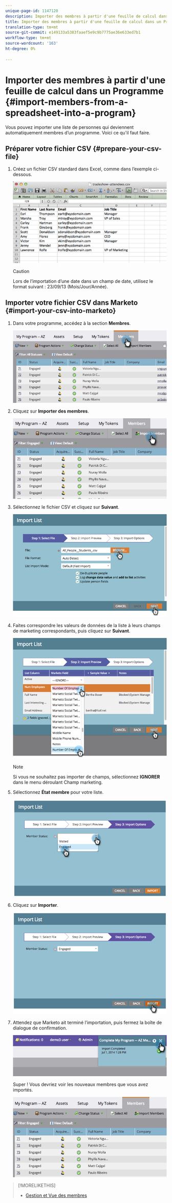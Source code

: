 ```yaml
---
unique-page-id: 1147120
description: Importer des membres à partir d'une feuille de calcul dans un Programme - Documents marketing - Documentation du produit
title: Importer des membres à partir d'une feuille de calcul dans un Programme
translation-type: tm+mt
source-git-commit: e149133a5383faaef5e9c9b7775ae36e633ed7b1
workflow-type: tm+mt
source-wordcount: '163'
ht-degree: 0%

---
```



# Importer des membres à partir d&#39;une feuille de calcul dans un Programme {#import-members-from-a-spreadsheet-into-a-program}

Vous pouvez importer une liste de personnes qui deviennent automatiquement membres d’un programme. Voici ce qu&#39;il faut faire.

## Préparer votre fichier CSV {#prepare-your-csv-file}

1. Créez un fichier CSV standard dans Excel, comme dans l’exemple ci-dessous.

   ![](assets/image2014-9-18-14-3a33-3a4.png)

   >[!CAUTION]
   >
   >Lors de l’importation d’une date dans un champ de date, utilisez le format suivant : 23/09/13 (Mois/Jour/Année).

## Importer votre fichier CSV dans Marketo {#import-your-csv-into-marketo}

1. Dans votre programme, accédez à la section **Membres**.

   ![](assets/image2014-9-18-15-3a3-3a57.png)

1. Cliquez sur **Importer des membres**.

   ![](assets/image2014-9-18-15-3a38-3a14.png)

1. Sélectionnez le fichier CSV et cliquez sur **Suivant**.

   ![](assets/importlist1.png)

1. Faites correspondre les valeurs de données de la liste à leurs champs de marketing correspondants, puis cliquez sur **Suivant**.

   ![](assets/importlist12.png)

   >[!NOTE]
   >
   >Si vous ne souhaitez pas importer de champs, sélectionnez **IGNORER** dans le menu déroulant Champ marketing.

1. Sélectionnez **État membre** pour votre liste.

   ![](assets/image2014-9-18-15-3a41-3a32.png)

1. Cliquez sur **Importer**.

   ![](assets/image2014-9-18-15-3a44-3a19.png)

1. Attendez que Marketo ait terminé l’importation, puis fermez la boîte de dialogue de confirmation.

   ![](assets/image2014-9-18-15-3a44-3a37.png)

   Super ! Vous devriez voir les nouveaux membres que vous avez importés.

   ![](assets/image2014-9-18-15-3a45-3a16.png)

>[!MORELIKETHIS]
>
>* [Gestion et Vue des membres](manage-and-view-members.md)

>



